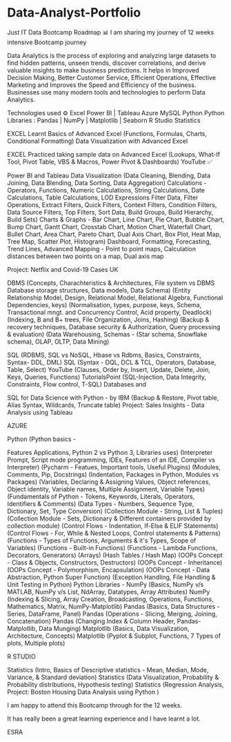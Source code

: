 # Data-Analyst-Portfolio



Just IT Data Bootcamp Roadmap 📊 I am sharing my journey of 12 weeks intensive Bootcamp journey


Data Analytics is the process of exploring and analyzing large datasets to find hidden patterns, unseen trends, discover correlations, and derive valuable insights to make business predictions.
It helps in Improved Decision Making, Better Customer Service, Efficient Operations, Effective Marketing and Improves the Speed and Efficiency of the business.
Businesses use many modern tools and technologies to perform Data Analytics.



Technologies used ⚙️
Excel
Power BI | Tableau
Azure
MySQL
Python
Python Libraries : Pandas | NumPy | Matplotlib | Seaborn
R Studio
Statistics




EXCEL Learnt Basics of Advanced Excel (Functions, Formulas, Charts, Conditional Formatting) Data Visualization with Advanced Excel 

EXCEL Practiced taking sample data on Advanced Excel (Lookups, What-If Tool, Pivot Table, VBS & Macros, Power Pivot & Dashboards) YouTube ✅


Power BI and Tableau
Data Visualization (Data Cleaning, Blending, Data Joining, Data Blending, Data Sorting, Data Aggregation) Calculations - Operators, Functions, Numeric Calculations, String Calculations, Date Calculations, Table Calculations, LOD Expressions Filter Data, Filter Operations, Extract Filters, Quick Filters, Context Filters, Condition Filters, Data Source Filters, Top Filters, Sort Data, Build Groups, Build Hierarchy, Build Sets) Charts & Graphs - Bar Chart, Line Chart, Pie Chart, Bubble Chart, Bump Chart, Gantt Chart, Crosstab Chart, Motion Chart, Waterfall Chart, Bullet Chart, Area Chart, Pareto Chart, Dual Axis Chart, Box Plot, Heat Map, Tree Map, Scatter Plot, Histogram) Dashboard, Formatting, Forecasting, Trend Lines, Advanced Mapping - Point to point maps, Calculation distances between two points on a map, Dual axis map 

Project: Netflix and Covid-19 Cases UK


DBMS (Concepts, Charachteristics & Architectures, File system vs DBMS Database storage structures, Data models, Data Schema) 
(Entity Relationship Model, Design, Relational Model, Relational Algebra, Functional Dependencies, keys) 
(Normalisation, types, purpose, keys, Schema, Transactional mngt. and Concurrency Control, Acid property, Deadlock) 
(Indexing, B and B+ trees, File Organization, Joins, Hashing) 
(Backup & recovery techniques, Database security & Authorization, Query processing & evaluation) 
(Data Warehousing, Schemas - (Star schema, Snowflake schema), OLAP, OLTP, Data Mining)


SQL (RDBMS, SQL vs NoSQL, Hbase vs Rdbms, Basics, Constraints, Syntax- DDL, DML) 
SQL (Syntax - DQL, DCL & TCL, Operators, Database, Table, Select) YouTube (Clauses, Order by, Insert, Update, Delete, Join, Keys, Queries, Functions) TutorialsPoint 
(SQL-Injection, Data Integrity, Constraints, Flow control, T-SQL) Databases and 

SQL for Data Science with Python - by IBM (Backup & Restore, Pivot table, Alias Syntax, Wildcards, Truncate table) Project: Sales Insights - Data Analysis using Tableau


AZURE


Python (Python basics - 

Features Applications, Python 2 vs Python 3, Libraries uses) (Interpreter Prompt, Script mode programming, IDEs, Features of an IDE, Compiler vs Interpreter) (Pycharm - Featues, Important tools, Useful Plugins) (Modules, Comments, Pip, Docstrings) (Indentation, Packages in Python, Modules vs Packages) (Variables, Declaring & Assigning Values, Object references, Object identity, Variable names, Multiple Assignment, Variable Types) (Fundamentals of Python - Tokens, Keywords, Literals, Operators, Identifiers & Comments) (Data Types - Numbers, Sequence Type, Dictionary, Set, Type Conversion) (Collection Module - String, List & Tuples) (Collection Module - Sets, Dictionary & Different containers provided by collection module) (Control Flows - Indentation, If-Else & ELIF Statements) (Control Flows - For, While & Nested Loops, Control statements & Patterns) (Functions - Types of Functions, Arguments & it's Types, Scope of Variables) (Functions - Built-in Functions) (Functions - Lambda Functions, Decorators, Generators) (Arrays) (Hash Tables / Hash Map) (OOPs Concept - Class & Objects, Constructors, Destructors) (OOPs Concept - Inheritance) (OOPs Concept - Polymorphism, Encapsulation) (OOPs Concept - Data Abstraction, Python Super Function) (Exception Handling, File Handling & Unit Testing in Python) Python Libraries - NumPy (Basics, NumPy v/s MATLAB, NumPy v/s List, NdArray, Datatypes, Array Attributes) NumPy (Indexing & Slicing, Array Creation, Broadcasting, Operations, Functions, Mathematics, Matrix, NumPy-Matplotlib) Pandas (Basics, Data Structures - Series, DataFrame, Panel) Pandas (Operations - Slicing, Merging, Joining, Concatenation) Pandas (Changing Index & Column Header, Pandas-Matplotlib, Data Munging) Matplotlib (Basics, Data Visualization, Architecture, Concepts) Matplotlib (Pyplot & Subplot, Functions, 7 Types of plots, Multiple plots)


R STUDIO



Statistics (Intro, Basics of Descriptive statistics - Mean, Median, Mode, Variance, & Standard deviation) Statistics (Data Visualization, Probability & Probability distributions, Hypothesis testing) Statistics (Regression Analysis, Project: Boston Housing Data Analysis using Python )



I am happy to attend this Bootcamp through for the 12 weeks.


It has really been a great learning experience and I have learnt a lot.

ESRA

